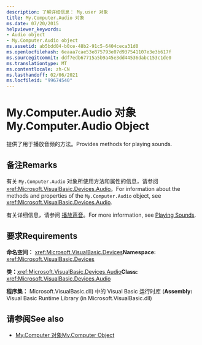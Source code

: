 ```yaml
---
description: 了解详细信息： My.user 对象
title: My.Computer.Audio 对象
ms.date: 07/20/2015
helpviewer_keywords:
- Audio object
- My.Computer.Audio object
ms.assetid: ab5bdd04-b0ce-48b2-91c5-6404ceca31d0
ms.openlocfilehash: 6eaaa7cae53e875793e07d937541107e3e3b617f
ms.sourcegitcommit: ddf7edb67715a5b9a45e3dd44536dabc153c1de0
ms.translationtype: MT
ms.contentlocale: zh-CN
ms.lasthandoff: 02/06/2021
ms.locfileid: "99674540"
---
```

# <a name="mycomputeraudio-object"></a><span data-ttu-id="f9860-103">My.Computer.Audio 对象</span><span class="sxs-lookup"><span data-stu-id="f9860-103">My.Computer.Audio Object</span></span>

<span data-ttu-id="f9860-104">提供了用于播放音频的方法。</span><span class="sxs-lookup"><span data-stu-id="f9860-104">Provides methods for playing sounds.</span></span>  
  
## <a name="remarks"></a><span data-ttu-id="f9860-105">备注</span><span class="sxs-lookup"><span data-stu-id="f9860-105">Remarks</span></span>  

 <span data-ttu-id="f9860-106">有关 `My.Computer.Audio` 对象所使用方法和属性的信息，请参阅 <xref:Microsoft.VisualBasic.Devices.Audio>。</span><span class="sxs-lookup"><span data-stu-id="f9860-106">For information about the methods and properties of the `My.Computer.Audio` object, see <xref:Microsoft.VisualBasic.Devices.Audio>.</span></span>  
  
 <span data-ttu-id="f9860-107">有关详细信息，请参阅 [播放声音](../../developing-apps/programming/computer-resources/playing-sounds.md)。</span><span class="sxs-lookup"><span data-stu-id="f9860-107">For more information, see [Playing Sounds](../../developing-apps/programming/computer-resources/playing-sounds.md).</span></span>  
  
## <a name="requirements"></a><span data-ttu-id="f9860-108">要求</span><span class="sxs-lookup"><span data-stu-id="f9860-108">Requirements</span></span>  

 <span data-ttu-id="f9860-109">**命名空间：** <xref:Microsoft.VisualBasic.Devices></span><span class="sxs-lookup"><span data-stu-id="f9860-109">**Namespace:** <xref:Microsoft.VisualBasic.Devices></span></span>  
  
 <span data-ttu-id="f9860-110">**类：**<xref:Microsoft.VisualBasic.Devices.Audio></span><span class="sxs-lookup"><span data-stu-id="f9860-110">**Class:** <xref:Microsoft.VisualBasic.Devices.Audio></span></span>  
  
 <span data-ttu-id="f9860-111">**程序集：** Microsoft.VisualBasic.dll) 中的 Visual Basic 运行时库 (</span><span class="sxs-lookup"><span data-stu-id="f9860-111">**Assembly:** Visual Basic Runtime Library (in Microsoft.VisualBasic.dll)</span></span>  
  
## <a name="see-also"></a><span data-ttu-id="f9860-112">请参阅</span><span class="sxs-lookup"><span data-stu-id="f9860-112">See also</span></span>

- [<span data-ttu-id="f9860-113">My.Computer 对象</span><span class="sxs-lookup"><span data-stu-id="f9860-113">My.Computer Object</span></span>](my-computer-object.md)

